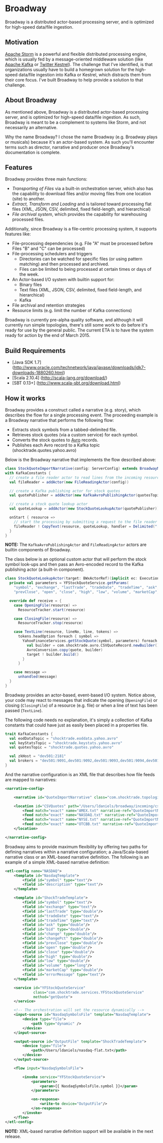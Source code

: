 Broadway
====
Broadway is a distributed actor-based processing server, and is optimized for high-speed data/file ingestion.

## Motivation

<a href="http://storm.apache.org/" target="new_window">Apache Storm</a> is a powerful and flexible distributed processing engine,
which is usually fed by a message-oriented middleware solution (like <a href="http://kafka.apache.org/" target="new_window">Apache Kafka</a>
or <a href="https://github.com/twitter/kestrel" target="new_window">Twitter Kestrel</a>). The challenge that I've identified,
is that organizations usually have to build a homegrown solution for the high-speed data/file ingestion into Kafka or Kestrel,
which distracts them from their core focus. I've built Broadway to help provide a solution to that challenge.

## About Broadway

As mentioned above, Broadway is a distributed actor-based processing server, and is optimized for high-speed data/file
ingestion. As such, Broadway is meant to be a complement to systems like Storm, and not necessarily an alternative.

Why the name Broadway? I chose the name Broadway (e.g. Broadway plays or musicals) because it's an actor-based system.
As such you'll encounter terms such as director, narrative and producer once Broadway's documentation is complete.

## Features

Broadway provides three main functions:

* *Transporting of Files* via a built-in orchestration server, which also has the capability to download files and/or moving files from one location (site) to another.
* *Extract, Transform and Loading* and is tailored toward processing flat files (XML, JSON, CSV, delimited, fixed field-length, and hierarchical)
* *File archival system*, which provides the capability for warehousing processed files.

Additionally, since Broadway is a file-centric processing system, it supports features like:
* File-processing dependencies (e.g. File "A" must be processed before Files "B" and "C" can be processed)
* File-processing schedulers and triggers
  * Directories can be watched for specific files (or using pattern matching) and then processed and archived.
  * Files can be limited to being processed at certain times or days of the week.
* An Actor-based I/O system with builtin support for:
  * Binary files
  * Text files (XML, JSON, CSV, delimited, fixed field-length, and hierarchical)
  * Kafka
* File archival and retention strategies
* Resource limits (e.g. limit the number of Kafka connections)

Broadway is currently pre-alpha quality software, and although it will currently run simple topologies, there's still
some work to do before it's ready for use by the general public. The current ETA is to have the system ready for action by
the end of March 2015.

## Build Requirements

* [Java SDK 1.7] (http://www.oracle.com/technetwork/java/javase/downloads/jdk7-downloads-1880260.html)
* [Scala 2.10.4] (http://scala-lang.org/download/)
* [SBT 0.13+] (http://www.scala-sbt.org/download.html)

## How it works

Broadway provides a construct called a narrative (e.g. story), which describes the flow for a single processing event.
The proceeding example is a Broadway narrative that performs the following flow:

* Extracts stock symbols from a tabbed-delimited file.
* Retrieves stock quotes (via a custom service) for each symbol.
* Converts the stock quotes to <a href="http://avro.apache.org/" target="avro">Avro</a> records.
* Publishes each Avro record to a Kafka topic (shocktrade.quotes.yahoo.avro)

Below is the Broadway narrative that implements the flow described above:

```scala
class StockQuoteImportNarrative(config: ServerConfig) extends BroadwayNarrative(config, "Stock Quote Import")
with KafkaConstants {
  // create a file reader actor to read lines from the incoming resource
  val fileReader = addActor(new FileReadingActor(config))

  // create a Kafka publishing actor for stock quotes
  val quotePublisher = addActor(new KafkaAvroPublishingActor(quotesTopic, brokers))

  // create a stock quote lookup actor
  val quoteLookup = addActor(new StockQuoteLookupActor(quotePublisher))

  onStart { resource =>
    // start the processing by submitting a request to the file reader actor
    fileReader ! CopyText(resource, quoteLookup, handler = Delimited("[\t]"))
  }
}
```

**NOTE:** The `KafkaAvroPublishingActor` and `FileReadingActor` actors are builtin components of Broadway.

The class below is an optional custom actor that will perform the stock symbol look-ups and then pass an Avro-encoded
record to the Kafka publishing actor (a built-in component).

```scala
class StockQuoteLookupActor(target: BWxActorRef)(implicit ec: ExecutionContext) extends Actor {
  private val parameters = YFStockQuoteService.getParams(
    "symbol", "exchange", "lastTrade", "tradeDate", "tradeTime", "ask", "bid", "change", "changePct",
    "prevClose", "open", "close", "high", "low", "volume", "marketCap", "errorMessage")

  override def receive = {
    case OpeningFile(resource) =>
      ResourceTracker.start(resource)

    case ClosingFile(resource) =>
      ResourceTracker.stop(resource)

    case TextLine(resource, lineNo, line, tokens) =>
      tokens.headOption foreach { symbol =>
        YahooFinanceServices.getStockQuote(symbol, parameters) foreach { quote =>
          val builder = com.shocktrade.avro.CSVQuoteRecord.newBuilder()
          AvroConversion.copy(quote, builder)
          target ! builder.build()
        }
      }

    case message =>
      unhandled(message)
  }
}
```

Broadway provides an actor-based, event-based I/O system. Notice above, your code may react to messages that indicate
the opening (`OpeningFile`) or closing (`ClosingFile`) of a resource (e.g. file) or when a line of text has been
passed (`TextLine`).

The following code needs no explanation, it's simply a collection of Kafka constants that could have just as easily
been placed in a properties file.

```scala
trait KafkaConstants {
  val eodDataTopic = "shocktrade.eoddata.yahoo.avro"
  val keyStatsTopic = "shocktrade.keystats.yahoo.avro"
  val quotesTopic = "shocktrade.quotes.yahoo.avro"

  val zkHost = "dev501:2181"
  val brokers = "dev501:9091,dev501:9092,dev501:9093,dev501:9094,dev501:9095,dev501:9096"
}
```

And the narrative configuration is an XML file that describes how file feeds are mapped to narratives:

```xml
<narrative-config>

    <narrative id="QuoteImportNarrative" class="com.shocktrade.topologies.StockQuoteImportNarrative" />

    <location id="CSVQuotes" path="/Users/ldaniels/broadway/incoming/csvQuotes">
        <feed match="exact" name="AMEX.txt" narrative-ref="QuoteImportNarrative" />
        <feed match="exact" name="NASDAQ.txt" narrative-ref="QuoteImportNarrative" />
        <feed match="exact" name="NYSE.txt" narrative-ref="QuoteImportNarrative" />
        <feed match="exact" name="OTCBB.txt" narrative-ref="QuoteImportNarrative" />
    </location>

</narrative-config>
```

Broadway aims to provide maximum flexibility by offering two paths for defining narratives within a narrative configuration;
a Java/Scala-based narrative class or an XML-based narrative definition. The following is an example of a simple XML-based
narrative definition:

```xml
<etl-config name="NASDAQ">
    <template id="NasdaqTemplate">
        <field id="symbol" type="text"/>
        <field id="description" type="text"/>
    </template>

    <template id="ShockTradeTemplate">
        <field id="symbol" type="text"/>
        <field id="exchange" type="text"/>
        <field id="lastTrade" type="double"/>
        <field id="tradeDate" type="text"/>
        <field id="tradeTime" type="text"/>
        <field id="ask" type="double"/>
        <field id="bid" type="double"/>
        <field id="change" type="double"/>
        <field id="changePct" type="double"/>
        <field id="prevClose" type="double"/>
        <field id="open" type="double"/>
        <field id="close" type="double"/>
        <field id="high" type="double"/>
        <field id="low" type="double"/>
        <field id="volume" type="long"/>
        <field id="marketCap" type="double"/>
        <field id="errorMessage" type="text"/>
    </template>

    <service id="YFStockQuoteService"
             class="com.shocktrade.services.YFStockQuoteService"
             method="getQuote">
    </service>

    <!-- The orchestration will set the resource dynamically -->
    <input-source id="NasdaqSymbolsFile" template="NasdaqTemplate">
        <device type="file">
            <path type="dynamic" />
        </device>
    </input-source>

    <output-source id="OutputFile" template="ShockTradeTemplate">
        <device type="file">
            <path>/Users/ldaniels/nasdaq-flat.txt</path>
        </device>
    </output-source>

    <flow input="NasdaqSymbolsFile">

        <invoke service="YFStockQuoteService">
            <parameters>
                <param>{{ NasdaqSymbolsFile.symbol }}</param>
            </parameters>

            <on-response>
                <write-to device="OutputFile"/>
            </on-response>
        </invoke>
    </flow>
</etl-config>
```

**NOTE:** XML-based narrative definition support will be available in the next release.